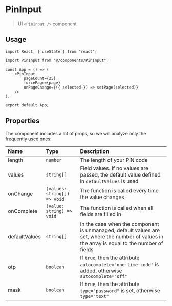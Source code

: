 # PinInput

> UI `<PinInput />` component

## Usage

```tsx
import React, { useState } from "react";

import PinInput from "@/components/PinInput";

const App = () => (
    <PinInput
        pageCount={25}
        forcePage={page}
        onPageChange={({ selected }) => setPage(selected)}
    />
);

export default App;
```

## Properties

The component includes a lot of props, so we will analyze only the frequently used ones:

| Name          | Type                         | Description                                                                                                                                   |  
|:--------------|:-----------------------------|:----------------------------------------------------------------------------------------------------------------------------------------------|  
| length        | `number`                     | The length of your PIN code                                                                                                                   |
| values        | `string[]`                   | Field values. If no values are passed, the default value defined in `defaultValues` is used                                                   |
| onChange      | `(values: string[]) => void` | The function is called every time the value changes                                                                                           |
| onComplete    | `(value: string) => void`    | The function is called when all fields are filled in                                                                                          |
| defaultValues | `string[]`                   | In the case when the component is unmanaged, default values are set, where the number of values in the array is equal to the number of fields |
| otp           | `boolean`                    | If `true`, then the attribute `autocomplete="one-time-code"` is added, otherwise `autocomplete="off"`                                         |
| mask          | `boolean`                    | If `true`, then the attribute `type="password"` is set, otherwise `type="text"`                                                               |
